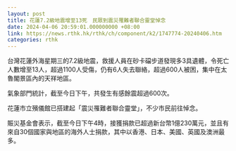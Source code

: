 ```yaml
---
layout: post
title: 花蓮7.2級地震增至13死　民眾到震災罹難者聯合靈堂悼念
date: 2024-04-06 20:59:01.000000000 +08:00
link: https://news.rthk.hk/rthk/ch/component/k2/1747774-20240406.htm
categories: rthk
---
```


台灣花蓮外海星期三的7.2級地震，救援人員在砂卡礑步道發現多3具遺體，令死亡人數增至13人，超過1100人受傷，仍有6人失去聯絡，超過600人被困，集中在太魯閣景區內的天祥地區。

氣象部門統計，截至今日下午，共發生有感餘震超過600次。

花蓮市立殯儀館已搭建起「震災罹難者聯合靈堂」，不少市民前往悼念。

賑災基金會表示，截至今日下午4時，接獲捐款已超過新台幣1億230萬元，並且有來自30個國家與地區的海外人士捐款，其中以香港、日本、美國、英國及澳洲最多。
